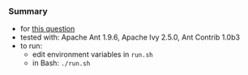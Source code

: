 
### Summary

* for [this question](https://stackoverflow.com/questions/64542959)
* tested with: Apache Ant 1.9.6, Apache Ivy 2.5.0, Ant Contrib 1.0b3
* to run: 
    - edit environment variables in `run.sh`
    - in Bash: `./run.sh`
